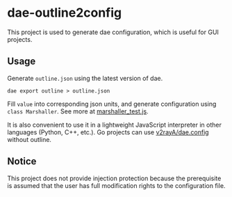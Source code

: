# dae-outline2config

This project is used to generate dae configuration, which is useful for GUI projects.

## Usage

Generate `outline.json` using the latest version of dae.

```shell
dae export outline > outline.json
```

Fill `value` into corresponding json units, and generate configuration using `class Marshaller`. See more at [marshaller_test.js](marshaller_test.js).

It is also convenient to use it in a lightweight JavaScript interpreter in other languages (Python, C++, etc.). Go projects can use [v2rayA/dae.config](https://github.com/v2rayA/dae/blob/main/config/marshal.go) without outline.

## Notice

This project does not provide injection protection because the prerequisite is assumed that the user has full modification rights to the configuration file.
